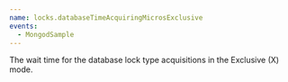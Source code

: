```yaml
---
name: locks.databaseTimeAcquiringMicrosExclusive
events:
  - MongodSample
---
```


The wait time for the database lock type acquisitions in the Exclusive (X) mode.